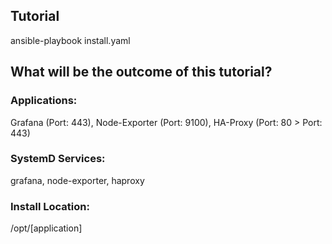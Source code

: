 ## Tutorial
ansible-playbook install.yaml

## What will be the outcome of this tutorial?

### Applications: 
Grafana (Port: 443), Node-Exporter (Port: 9100), HA-Proxy (Port: 80 > Port: 443)

### SystemD Services:
grafana, node-exporter, haproxy

### Install Location:
/opt/[application]







